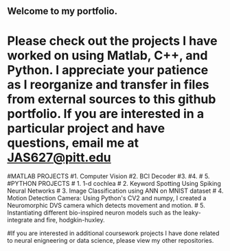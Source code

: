 ## Welcome to my portfolio. 
# Please check out the projects I have worked on using Matlab, C++, and Python. I appreciate your patience as I reorganize and transfer in files from external sources to this github portfolio. If you are interested in a particular project and have questions, email me at JAS627@pitt.edu


#MATLAB PROJECTS
     #1. Computer Vision 
     #2. BCI Decoder
    #3. 
      #4. 
     # 5. 
#PYTHON PROJECTS 
     # 1. 1-d cochlea
     # 2. Keyword Spotting Using Spiking Neural Networks
    #  3. Image Classification using ANN on MNIST dataset
    #  4. Motion Detection Camera: Using Python's CV2 and numpy, I created a Neuromorphic DVS camera which detects movement and motion.
    #  5. Instantiating different bio-inspired neuron models such as the leaky-integrate and fire, hodgkin-huxley. 




#If you are interested in additional coursework projects I have done related to neural enigneering or data science, please view my other repositories. 
